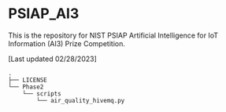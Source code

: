 # PSIAP_AI3
This is the repository for NIST PSIAP Artificial Intelligence for IoT Information (AI3) Prize Competition.

[Last updated 02/28/2023]
```
.
├── LICENSE
└── Phase2
    └── scripts
        └── air_quality_hivemq.py
```
